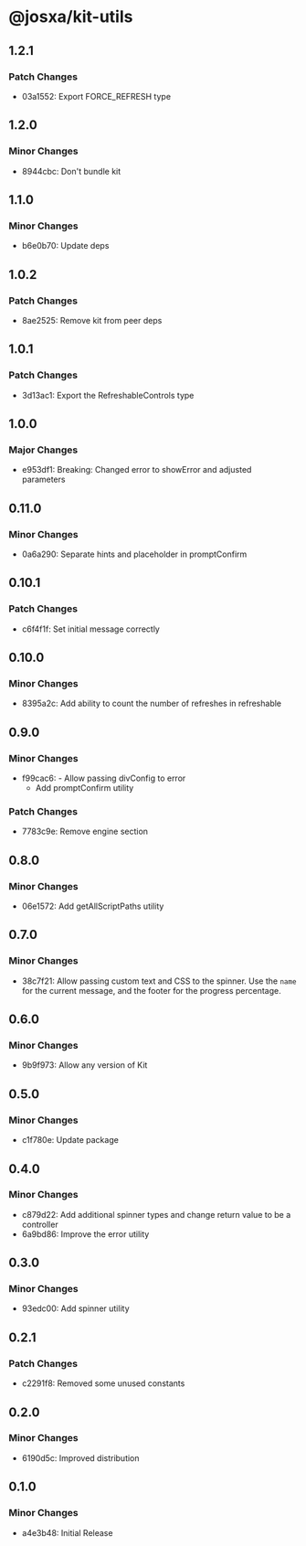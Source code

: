 # @josxa/kit-utils

## 1.2.1

### Patch Changes

- 03a1552: Export FORCE_REFRESH type

## 1.2.0

### Minor Changes

- 8944cbc: Don't bundle kit

## 1.1.0

### Minor Changes

- b6e0b70: Update deps

## 1.0.2

### Patch Changes

- 8ae2525: Remove kit from peer deps

## 1.0.1

### Patch Changes

- 3d13ac1: Export the RefreshableControls type

## 1.0.0

### Major Changes

- e953df1: Breaking: Changed error to showError and adjusted parameters

## 0.11.0

### Minor Changes

- 0a6a290: Separate hints and placeholder in promptConfirm

## 0.10.1

### Patch Changes

- c6f4f1f: Set initial message correctly

## 0.10.0

### Minor Changes

- 8395a2c: Add ability to count the number of refreshes in refreshable

## 0.9.0

### Minor Changes

- f99cac6: - Allow passing divConfig to error
  - Add promptConfirm utility

### Patch Changes

- 7783c9e: Remove engine section

## 0.8.0

### Minor Changes

- 06e1572: Add getAllScriptPaths utility

## 0.7.0

### Minor Changes

- 38c7f21: Allow passing custom text and CSS to the spinner. Use the `name` for the current message, and the footer for the progress percentage.

## 0.6.0

### Minor Changes

- 9b9f973: Allow any version of Kit

## 0.5.0

### Minor Changes

- c1f780e: Update package

## 0.4.0

### Minor Changes

- c879d22: Add additional spinner types and change return value to be a controller
- 6a9bd86: Improve the error utility

## 0.3.0

### Minor Changes

- 93edc00: Add spinner utility

## 0.2.1

### Patch Changes

- c2291f8: Removed some unused constants

## 0.2.0

### Minor Changes

- 6190d5c: Improved distribution

## 0.1.0

### Minor Changes

- a4e3b48: Initial Release
